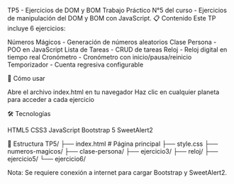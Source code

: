 TP5 - Ejercicios de DOM y BOM
Trabajo Práctico N°5 del curso - Ejercicios de manipulación del DOM y BOM con JavaScript.
📋 Contenido
Este TP incluye 6 ejercicios:

Números Mágicos - Generación de números aleatorios
Clase Persona - POO en JavaScript
Lista de Tareas - CRUD de tareas
Reloj - Reloj digital en tiempo real
Cronómetro - Cronómetro con inicio/pausa/reinicio
Temporizador - Cuenta regresiva configurable

🚀 Cómo usar

Abre el archivo index.html en tu navegador
Haz clic en cualquier planeta para acceder a cada ejercicio

🛠️ Tecnologías

HTML5
CSS3
JavaScript
Bootstrap 5
SweetAlert2

📁 Estructura
TP5/
├── index.html              # Página principal
├── style.css
├── numeros-magicos/
├── clase-persona/
├── ejercicio3/
├── reloj/
├── ejercicio5/
└── ejercicio6/

Nota: Se requiere conexión a internet para cargar Bootstrap y SweetAlert2.